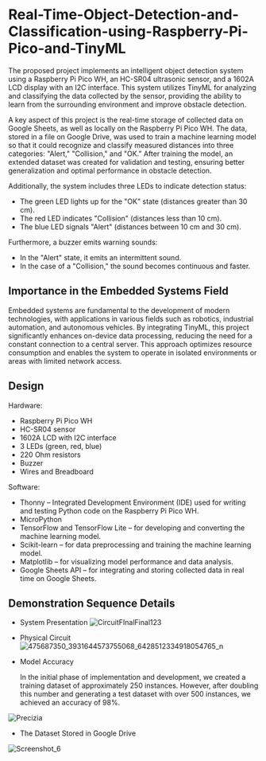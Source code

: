 # Real-Time-Object-Detection-and-Classification-using-Raspberry-Pi-Pico-and-TinyML
The proposed project implements an intelligent object detection system using a Raspberry Pi Pico WH, an HC-SR04 ultrasonic sensor, and a 1602A LCD display with an I2C interface. This system utilizes TinyML for analyzing and classifying the data collected by the sensor, providing the ability to learn from the surrounding environment and improve obstacle detection.

A key aspect of this project is the real-time storage of collected data on Google Sheets, as well as locally on the Raspberry Pi Pico WH. The data, stored in a file on Google Drive, was used to train a machine learning model so that it could recognize and classify measured distances into three categories: "Alert," "Collision," and "OK." After training the model, an extended dataset was created for validation and testing, ensuring better generalization and optimal performance in obstacle detection.

Additionally, the system includes three LEDs to indicate detection status:

- The green LED lights up for the "OK" state (distances greater than 30 cm).
- The red LED indicates "Collision" (distances less than 10 cm).
- The blue LED signals "Alert" (distances between 10 cm and 30 cm).

Furthermore, a buzzer emits warning sounds:
- In the "Alert" state, it emits an intermittent sound.
- In the case of a "Collision," the sound becomes continuous and faster.


## Importance in the Embedded Systems Field

Embedded systems are fundamental to the development of modern technologies, with applications in various fields such as robotics, industrial automation, and autonomous vehicles. By integrating TinyML, this project significantly enhances on-device data processing, reducing the need for a constant connection to a central server. This approach optimizes resource consumption and enables the system to operate in isolated environments or areas with limited network access.

## Design

Hardware:
- Raspberry Pi Pico WH
- HC-SR04 sensor
- 1602A LCD with I2C interface
- 3 LEDs (green, red, blue)
- 220 Ohm resistors
- Buzzer
- Wires and Breadboard
  
Software:
- Thonny – Integrated Development Environment (IDE) used for writing and testing Python code on the Raspberry Pi Pico WH.
- MicroPython
- TensorFlow and TensorFlow Lite – for developing and converting the machine learning model.
- Scikit-learn – for data preprocessing and training the machine learning model.
- Matplotlib – for visualizing model performance and data analysis.
- Google Sheets API – for integrating and storing collected data in real time on Google Sheets.

## Demonstration Sequence Details

- System Presentation
![CircuitFInalFinal123](https://github.com/user-attachments/assets/aa6ba531-990a-4847-b791-a9b3ae0a860d)
  
- Physical Circuit
![475687350_3931644573755068_6428512334918054765_n](https://github.com/user-attachments/assets/62c09ae1-6894-4900-a08d-cde8824d1762)

  
- Model Accuracy
  
  In the initial phase of implementation and development, we created a training dataset of approximately 250 instances. However, after doubling this number and generating a test dataset with over 500 instances, we achieved an accuracy of 98%.
  
![Precizia](https://github.com/user-attachments/assets/b2f0fdf3-9475-406c-b591-0bae357210e1)

- The Dataset Stored in Google Drive
  
![Screenshot_6](https://github.com/user-attachments/assets/799e3902-e47a-45fe-9797-8073bd8e8d17)
